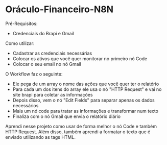 # Oráculo-Financeiro-N8N

Pré-Requisitos:
 - Credenciais do Brapi e Gmail

Como utilizar:
  - Cadastrar as credenciais necessárias
  - Colocar os ativos que você quer monitorar no primeiro nó Code
  - Colocar o seu email no nó Gmail

O Workflow faz o seguinte:
 - Ele pega de um array o nome das ações que você quer ter o relatório
 - Para cada um dos itens do array ele usa o nó "HTTP Request" e vai no site brapi para coletar as informações
 - Depois disso, vem o nó "Edit Fields" para separar apenas os dados necessários
 - Mais um nó code para tratar as informações e transformar num texto
 - Finaliza com o nó Gmail que envia o relatório diário

Aprendi nesse projeto como usar de forma melhor o nó Code e também HTTP Request.
Além disso, também aprendi a formatar o texto que é enviado utilizando as tags HTML.
